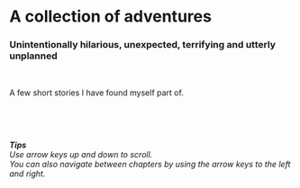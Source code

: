 # A collection of adventures
### Unintentionally hilarious, unexpected, terrifying and utterly unplanned

&nbsp;

A few short stories I have found myself part of.

&nbsp;

&nbsp;

_**Tips**  
Use arrow keys up and down to scroll.  
You can also navigate between chapters by using the arrow keys to the left and right._
